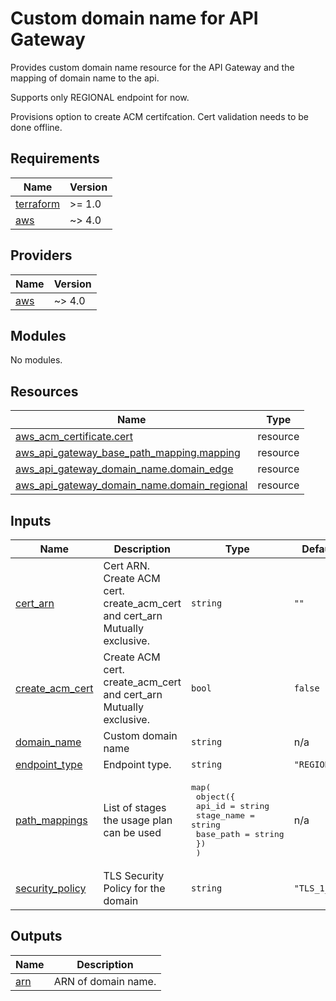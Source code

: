 # Custom domain name for API Gateway

Provides custom domain name resource for the API Gateway and the mapping of domain name to the api.

Supports only REGIONAL endpoint for now.

Provisions option to create ACM certifcation. Cert validation needs to be done offline.

<!-- BEGIN_TF_DOCS -->
## Requirements

| Name | Version |
|------|---------|
| <a name="requirement_terraform"></a> [terraform](#requirement\_terraform) | >= 1.0 |
| <a name="requirement_aws"></a> [aws](#requirement\_aws) | ~> 4.0 |

## Providers

| Name | Version |
|------|---------|
| <a name="provider_aws"></a> [aws](#provider\_aws) | ~> 4.0 |

## Modules

No modules.

## Resources

| Name | Type |
|------|------|
| [aws_acm_certificate.cert](https://registry.terraform.io/providers/hashicorp/aws/latest/docs/resources/acm_certificate) | resource |
| [aws_api_gateway_base_path_mapping.mapping](https://registry.terraform.io/providers/hashicorp/aws/latest/docs/resources/api_gateway_base_path_mapping) | resource |
| [aws_api_gateway_domain_name.domain_edge](https://registry.terraform.io/providers/hashicorp/aws/latest/docs/resources/api_gateway_domain_name) | resource |
| [aws_api_gateway_domain_name.domain_regional](https://registry.terraform.io/providers/hashicorp/aws/latest/docs/resources/api_gateway_domain_name) | resource |

## Inputs

| Name | Description | Type | Default | Required |
|------|-------------|------|---------|:--------:|
| <a name="input_cert_arn"></a> [cert\_arn](#input\_cert\_arn) | Cert ARN. Create ACM cert. create\_acm\_cert and cert\_arn Mutually exclusive. | `string` | `""` | no |
| <a name="input_create_acm_cert"></a> [create\_acm\_cert](#input\_create\_acm\_cert) | Create ACM cert. create\_acm\_cert and cert\_arn Mutually exclusive. | `bool` | `false` | no |
| <a name="input_domain_name"></a> [domain\_name](#input\_domain\_name) | Custom domain name | `string` | n/a | yes |
| <a name="input_endpoint_type"></a> [endpoint\_type](#input\_endpoint\_type) | Endpoint type. | `string` | `"REGIONAL"` | no |
| <a name="input_path_mappings"></a> [path\_mappings](#input\_path\_mappings) | List of stages the usage plan can be used | <pre>map(<br>    object({<br>      api_id     = string<br>      stage_name = string<br>      base_path  = string<br>    })<br>  )</pre> | n/a | yes |
| <a name="input_security_policy"></a> [security\_policy](#input\_security\_policy) | TLS Security Policy for the domain | `string` | `"TLS_1_2"` | no |

## Outputs

| Name | Description |
|------|-------------|
| <a name="output_arn"></a> [arn](#output\_arn) | ARN of domain name. |
<!-- END_TF_DOCS -->
